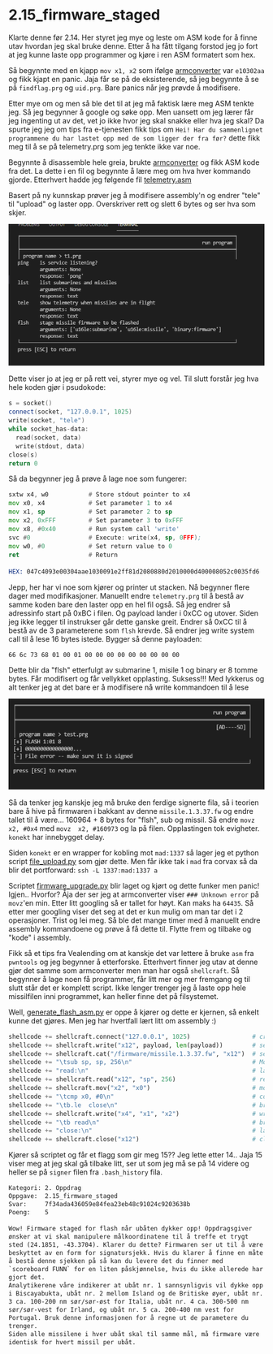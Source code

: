 # 2.15_firmware_staged

Klarte denne før 2.14. Her styret jeg mye og leste om ASM kode for å finne utav hvordan jeg skal bruke denne. Etter å ha fått tilgang forstod jeg jo fort at jeg kunne laste opp programmer og kjøre i ren ASM formatert som hex. 

Så begynnte med en kjapp `mov x1, x2` som ifølge [armconverter](https://armconverter.com/?code=mov%20x1,%20x2) var `e10302aa` og fikk kjapt en panic. Jaja får se på de eksisterende, så jeg begynnte å se på `findflag.prg` og `uid.prg`. Bare panics når jeg prøvde å modifisere. 

Etter mye om og men så ble det til at jeg må faktisk lære meg ASM tenkte jeg. Så jeg begynner å google og søke opp. Men uansett om jeg lærer får jeg ingenting ut av det, vet jo ikke hvor jeg skal snakke eller hva jeg skal? Da spurte jeg jeg om tips fra e-tjenesten fikk tips om `Hei! Har du sammenlignet programmene du har lastet opp med de som ligger der fra før?` dette fikk meg til å se på telemetry.prg som jeg tenkte ikke var noe. 

Begynnte å disassemble hele greia, brukte [armconverter](https://armconverter.com/) og fikk ASM kode fra det. La dette i en fil og begynnte å lære meg om hva hver kommando gjorde. Etterhvert hadde jeg følgende fil [telemetry.asm](telemetry.asm)

Basert på ny kunnskap prøver jeg å modifisere assembly'n og endrer "tele" til "upload" og laster opp. Overskriver rett og slett 6 bytes og ser hva som skjer. 

![help](flash_help.png)

Dette viser jo at jeg er på rett vei, styrer mye og vel. Til slutt forstår jeg hva hele koden gjør i psudokode:

```cpp
s = socket()
connect(socket, "127.0.0.1", 1025)
write(socket, "tele")
while socket_has-data:
  read(socket, data)
  write(stdout, data)
close(s)
return 0
```

Så da begynner jeg å prøve å lage noe som fungerer:

```asm
sxtw x4, w0           # Store stdout pointer to x4
mov x0, x4            # Set parameter 1 to x4
mov x1, sp            # Set parameter 2 to sp
mov x2, 0xFFF         # Set parameter 3 to 0xFFF
mov x8, #0x40         # Run system call 'write' 
svc #0                # Execute: write(x4, sp, 0FFF);
mov w0, #0            # Set return value to 0
ret                   # Return

HEX: 047c4093e00304aae1030091e2ff81d2080880d2010000d400008052c0035fd6
```

Jepp, her har vi noe som kjører og printer ut stacken. Nå begynner flere dager med modifikasjoner. Manuellt endre `telemetry.prg` til å bestå av samme koden bare den laster opp en hel fil også. Så jeg endrer så adressinfo start på 0xBC i filen. Og payload lander i 0xCC og utover. Siden jeg ikke legger til instrukser går dette ganske greit. Endrer så 0xCC til å bestå av de 3 parameterene som `flsh` krevde. Så endrer jeg write system call til å lese 16 bytes istede. Bygger så denne payloaden:

```
66 6c 73 68 01 00 01 00 00 00 00 00 00 00 00 00
```

Dette blir da "flsh" etterfulgt av submarine 1, misile 1 og binary er 8 tomme bytes. Får modifisert og får vellykket opplasting. Suksess!!! Med lykkerus og alt tenker jeg at det bare er å modifisere nå write kommandoen til å lese 

![nope](flash_file_error.png)

Så da tenker jeg kanskje jeg må bruke den ferdige signerte fila, så i teorien bare å hive på firmwaren i bakkant av denne `missile.1.3.37.fw` og endre tallet til å være... 160964 + 8 bytes for "flsh", sub og missil. Så endre `movz  x2, #0x4` med `movz  x2, #160973` og la på filen. Opplastingen tok evigheter. `konekt` har innebygget delay. 

Siden `konekt` er en wrapper for kobling mot `mad:1337` så lager jeg et python script [file_upload.py](file_upload.py) som gjør dette. Men får ikke tak i `mad` fra corvax så da blir det portforward: `ssh -L 1337:mad:1337 a` 

Scriptet [firmware_upgrade.py](firmware_upgrade.py) blir laget og kjørt og dette funker men panic! Igjen.. Hvorfor? Åja der ser jeg at armconverter viser `### Unknown error` på `movz`'en min. Etter litt googling så er tallet for høyt. Kan maks ha `64435`. Så etter mer googling viser det seg at det er kun mulig om man tar det i 2 operasjoner. Trist og lei meg. Så ble det mange timer med å manuellt endre assembly kommandoene og prøve å få dette til. Flytte frem og tilbake og "kode" i assembly. 

Fikk så et tips fra Vealending om at kanskje det var lettere å bruke `asm` fra `pwntools` og jeg begynner å etterforske. Etterhvert finner jeg utav at denne gjør det samme som armconverter men man har også `shellcraft`. Så begynner å lage noen få programmer, får litt mer og mer fremgang og til slutt står det er komplett script. Ikke lenger trenger jeg å laste opp hele missilfilen inni programmet, kan heller finne det på filsystemet.

Well, [generate_flash_asm.py](generate_flash_asm.py) er oppe å kjører og dette er kjernen, så enkelt kunne det gjøres. Men jeg har hvertfall lært litt om assembly :) 

```python
shellcode += shellcraft.connect("127.0.0.1", 1025)                 # create socket and connect, store fd in x12
shellcode += shellcraft.write("x12", payload, len(payload))        # send payload to socket
shellcode += shellcraft.cat("/firmware/missile.1.3.37.fw", "x12")  # send firmware to x12
shellcode += "\tsub sp, sp, 256\n"                                 # Move sp 256 bytes back 
shellcode += "read:\n"                                             # label
shellcode += shellcraft.read("x12", "sp", 256)                     # read 256 bytes from x12 (socket) into stack
shellcode += shellcraft.mov("x2", "x0")                            # move number of read bytes to x2 for later
shellcode += "\tcmp x0, #0\n"                                      # compare number of read bytes with 0
shellcode += "\tb.le  close\n"                                     # branch if less or equal to 0, branch to 'close'
shellcode += shellcraft.write("x4", "x1", "x2")                    # write to stdout from stackpointer
shellcode += "\tb read\n"                                          # branch to 'read'
shellcode += "close:\n"                                            # label 'close
shellcode += shellcraft.close("x12")                               # close socket
```

Kjører så scriptet og får et flagg som gir meg 15?? Jeg lette etter 14.. Jaja 15 viser meg at jeg skal gå tilbake litt, ser ut som jeg må se på 14 videre og heller se på `signer` filen fra `.bash_history` fila.

```
Kategori: 2. Oppdrag
Oppgave:  2.15_firmware_staged
Svar:     7f34ada436059e84fea23eb48c91024c9203638b
Poeng:    5

Wow! Firmware staged for flash når ubåten dykker opp! Oppdragsgiver ønsker at vi skal manipulere målkoordinatene til å treffe et trygt sted (24.1851, -43.3704). Klarer du dette? Firmwaren ser ut til å være beskyttet av en form for signatursjekk. Hvis du klarer å finne en måte å bestå denne sjekken på så kan du levere det du finner med `scoreboard FUNN` for en liten påskjønnelse, hvis du ikke allerede har gjort det.
Analytikerene våre indikerer at ubåt nr. 1 sannsynligvis vil dykke opp i Biscayabukta, ubåt nr. 2 mellom Island og de Britiske øyer, ubåt nr. 3 ca. 100-200 nm sør/sør-øst for Italia, ubåt nr. 4 ca. 300-500 nm sør/sør-vest for Irland, og ubåt nr. 5 ca. 200-400 nm vest for Portugal. Bruk denne informasjonen for å regne ut de parametere du trenger.
Siden alle missilene i hver ubåt skal til samme mål, må firmware være identisk for hvert missil per ubåt.
```